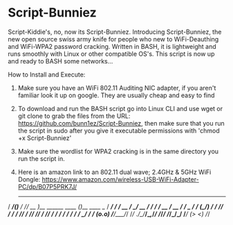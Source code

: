 # Script-Bunniez
Script-Kiddie's, no, now its Script-Bunniez. Introducing Script-Bunniez, the new open source swiss army knife for people who new to WiFi-Deauthing and WiFi-WPA2 password cracking. Written in BASH, it is lightweight and runs smoothly with Linux or other compatible OS's. This script is now up and ready to BASH some networks...

How to Install and Execute:
1. Make sure you have an WiFi 802.11 Auditing NIC adapter, if you aren't familiar look it up on google. They are usually cheap and easy to find
2. To download and run the BASH script go into Linux CLI and use wget or git clone to grab the files from the URL: https://github.com/bunn1ez/Script-Bunniez, then make sure that you run the script in sudo after you give it executable permissions with 'chmod +x Script-Bunniez'
3. Make sure the wordlist for WPA2 cracking is in the same directory you run the script in.
4. Here is an amazon link to an 802.11 dual wave; 2.4GHz & 5GHz WiFi Dongle:
 https://www.amazon.com/wireless-USB-WiFi-Adapter-PC/dp/B07P5PRK7J/

   _____           _       __  ____                    _
  / ___/__________(_)___  / /_/ __ )__  ______  ____  (_)__  ____ 
  \__ \/ ___/ ___/ / __ \/ __/ __  / / / / __ \/ __ \/ / _ \/_  / (\_/)
 ___/ / /__/ /  / / /_/ / /_/ /_/ / /_/ / / / / / / / /  __/ / /_ (o.o)
/____/\___/_/  /_/ .___/\__/_____/\__,_/_/ /_/_/ /_/_/\___/ /___/ (> <)
                /_/ 
